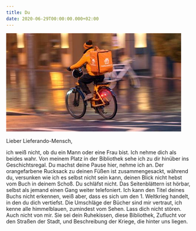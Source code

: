```yaml
---
title: Du
date: 2020-06-29T00:00:00.000+02:00
---
```

![](/uploads/external-content-duckduckgo-com.jpeg)

Lieber Lieferando-Mensch,

ich weiß nicht, ob du ein Mann oder eine Frau bist. Ich nehme dich als beides wahr. Von meinem Platz in der Bibliothek sehe ich zu dir hinüber ins Geschichtsregal. Du machst deine Pause hier, nehme ich an. Der orangefarbene Rucksack zu deinen Füßen ist zusammengesackt, während du, versunken wie ich es selbst nicht sein kann, deinen Blick nicht hebst vom Buch in deinem Schoß. Du schläfst nicht. Das Seitenblättern ist hörbar, selbst als jemand einen Gang weiter telefoniert. Ich kann den Titel deines Buchs nicht erkennen, weiß aber, dass es sich um den 1. Weltkrieg handelt, in den du dich vertiefst. Die Umschläge der Bücher sind mir vertraut, ich kenne alle himmelblauen, zumindest vom Sehen. Lass dich nicht stören. Auch nicht von mir. Sie sei dein Ruhekissen, diese Bibliothek, Zuflucht vor den Straßen der Stadt, und Beschreibung der Kriege, die hinter uns liegen.